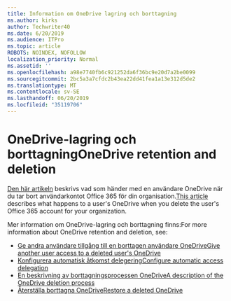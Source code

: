 ```yaml
---
title: Information om OneDrive lagring och borttagning
ms.author: kirks
author: Techwriter40
ms.date: 6/20/2019
ms.audience: ITPro
ms.topic: article
ROBOTS: NOINDEX, NOFOLLOW
localization_priority: Normal
ms.assetid: ''
ms.openlocfilehash: a98e7740fb6c921252da6f36bc9e20d7a2be0099
ms.sourcegitcommit: 2bc5a3a7cfdc2b43ea22dd41fea1a13e312d5de2
ms.translationtype: MT
ms.contentlocale: sv-SE
ms.lasthandoff: 06/20/2019
ms.locfileid: "35119706"
---
```

# <a name="onedrive-retention-and-deletion"></a><span data-ttu-id="f2930-102">OneDrive-lagring och borttagning</span><span class="sxs-lookup"><span data-stu-id="f2930-102">OneDrive retention and deletion</span></span>

<span data-ttu-id="f2930-103">[Den här artikeln](https://docs.microsoft.com/onedrive/restore-deleted-onedrive) beskrivs vad som händer med en användare OneDrive när du tar bort användarkontot Office 365 för din organisation.</span><span class="sxs-lookup"><span data-stu-id="f2930-103">[This article](https://docs.microsoft.com/onedrive/restore-deleted-onedrive) describes what happens to a user's OneDrive when you delete the user's Office 365 account for your organization.</span></span>

<span data-ttu-id="f2930-104">Mer information om OneDrive-lagring och borttagning finns:</span><span class="sxs-lookup"><span data-stu-id="f2930-104">For more information about OneDrive retention and deletion, see:</span></span>

- [<span data-ttu-id="f2930-105">Ge andra användare tillgång till en borttagen användare OneDrive</span><span class="sxs-lookup"><span data-stu-id="f2930-105">Give another user access to a deleted user's OneDrive</span></span>](https://docs.microsoft.com/onedrive/retention-and-deletion#give-another-user-access-to-a-deleted-users-onedrive)
- [<span data-ttu-id="f2930-106">Konfigurera automatisk åtkomst delegering</span><span class="sxs-lookup"><span data-stu-id="f2930-106">Configure automatic access delegation</span></span>](https://docs.microsoft.com/onedrive/retention-and-deletion#configure-automatic-access-delegation)
- [<span data-ttu-id="f2930-107">En beskrivning av borttagningsprocessen OneDrive</span><span class="sxs-lookup"><span data-stu-id="f2930-107">A description of the OneDrive deletion process</span></span>](https://docs.microsoft.com/onedrive/retention-and-deletion#the-onedrive-deletion-process)
- [<span data-ttu-id="f2930-108">Återställa borttagna OneDrive</span><span class="sxs-lookup"><span data-stu-id="f2930-108">Restore a deleted OneDrive</span></span>](https://docs.microsoft.com/onedrive/retention-and-deletion#configure-automatic-access-delegation)
